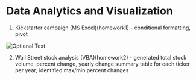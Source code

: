 # Data Analytics and Visualization 


1. Kickstarter campaign (MS Excel)(homework1) - conditional formatting, pivot 

![Optional Text](../master/Data-Analysis/Stock_VBA_Analysis/Images/2014-stock.png)

2. Wall Street stock analysis (VBA)(homework2) - generated total stock volume, percent change, yearly change summary table for each ticker per year; identified max/min percent changes 
